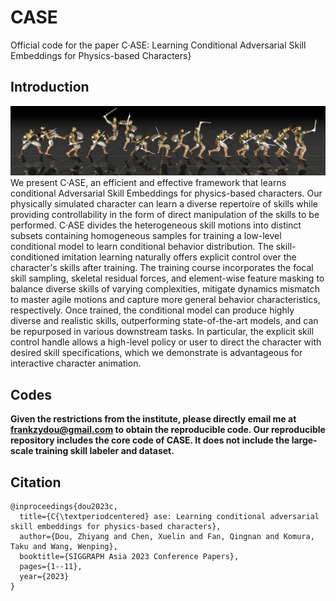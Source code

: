 # CASE

Official code for the paper C·ASE: Learning Conditional Adversarial Skill Embeddings for Physics-based Characters}

## Introduction

[//]: # (![teasar]&#40;./assets/fig_teaser.png&#41;)

![fig_teasar.png](assets%2Ffig_teasar.png)
We present C·ASE, an efficient and effective framework that learns conditional Adversarial Skill Embeddings for physics-based characters. Our physically simulated character can learn a diverse repertoire of skills while providing controllability in the form of direct manipulation of the skills to be performed. C·ASE divides the heterogeneous skill motions into distinct subsets containing homogeneous samples for training a low-level conditional model to learn conditional behavior distribution. The skill-conditioned imitation learning naturally offers explicit control over the character's skills after training. The training course incorporates the focal skill sampling, skeletal residual forces, and element-wise feature masking to balance diverse skills of varying complexities, mitigate dynamics mismatch to master agile motions and capture more general behavior characteristics, respectively. Once trained, the conditional model can produce highly diverse and realistic skills, outperforming state-of-the-art models, and can be repurposed in various downstream tasks. In particular, the explicit skill control handle allows a high-level policy or user to direct the character with desired skill specifications, which we demonstrate is advantageous for interactive character animation.

## Codes

**Given the restrictions from the institute, please directly email me at frankzydou@gmail.com to obtain the reproducible code. Our reproducible repository includes the core code of CASE. It does not include the large-scale training skill labeler and dataset.**



## Citation
```angular2html
@inproceedings{dou2023c,
  title={C{\textperiodcentered} ase: Learning conditional adversarial skill embeddings for physics-based characters},
  author={Dou, Zhiyang and Chen, Xuelin and Fan, Qingnan and Komura, Taku and Wang, Wenping},
  booktitle={SIGGRAPH Asia 2023 Conference Papers},
  pages={1--11},
  year={2023}
}
```

